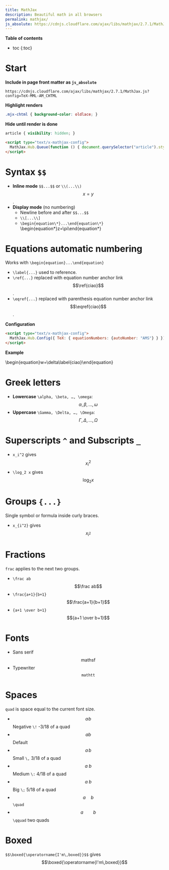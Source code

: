 ```yaml
---
title: MathJax
description: Beautiful math in all browsers
permalink: mathjax/
js_absolute: https://cdnjs.cloudflare.com/ajax/libs/mathjax/2.7.1/MathJax.js?config=TeX-MML-AM_CHTML
---
```


<script type="text/x-mathjax-config">
  MathJax.Hub.Config({ TeX: { equationNumbers: {autoNumber: "AMS"} } });
	MathJax.Hub.Queue(function () { document.querySelector("article").style.visibility = "initial"; });
</script>

<style>
article { visibility: hidden; }
.mjx-chtml { background-color: oldlace; }
</style>

**Table of contents**

* toc
{:toc}

# Start

**Include in page front matter as `js_absolute`**

```
https://cdnjs.cloudflare.com/ajax/libs/mathjax/2.7.1/MathJax.js?config=TeX-MML-AM_CHTML
```

**Highlight renders**

```css
.mjx-chtml { background-color: oldlace; }
```

**Hide until render is done**

```css
article { visibility: hidden; }
```

```html
<script type="text/x-mathjax-config">
  MathJax.Hub.Queue(function () { document.querySelector("article").style.visibility = "initial"; });
</script>
```

# Syntax `$$`

- **Inline mode** `$$...$$` or `\\(...\\)` $$x=y$$.
- **Display mode** (no numbering)
	- Newline before and after `$$...$$`
	- `\\[...\\]`
	- `\begin{equation\*}...\end{equation\*}` \begin{equation\*}z=\pi\end{equation\*}

# Equations automatic numbering

Works with `\begin{equation}...\end{equation}`

- `\label{...}` used to reference.
- `\ref{...}` replaced with equation number anchor link $$\ref{ciao}$$.
- `\eqref{...}` replaced with parenthesis equation number anchor link $$\eqref{ciao}$$.

**Configuration**

```html
<script type="text/x-mathjax-config">
  MathJax.Hub.Config({ TeX: { equationNumbers: {autoNumber: "AMS"} } });
</script>
```

**Example**

\begin{equation}w=\delta\label{ciao}\end{equation}

# Greek letters

- **Lowercase** `\alpha, \beta, …, \omega`: $$\alpha, \beta, …, \omega$$
- **Uppercase** `\Gamma, \Delta, …, \Omega`: $$\Gamma, \Delta, …, \Omega$$

# Superscripts `^` and Subscripts `_`

-	`x_i^2` gives $$x_i^2$$
- `\log_2 x` gives $$\log_2 x$$

# Groups `{...}`

Single symbol or formula inside curly braces.

- `x_{i^2}` gives $$x_{i^2}$$

# Fractions

`frac` applies to the next two groups.

- `\frac ab` $$\frac ab$$
- `\frac{a+1}{b+1}` $$\frac{a+1}{b+1}$$
- `{a+1 \over b+1}` $${a+1 \over b+1}$$

# Fonts

- Sans serif $$\mathsf{mathsf}$$
- Typewriter $$\mathtt{mathtt}$$

# Spaces

`quad` is space equal to the current font size.

- $$a\!b$$ Negative `\!` -3/18 of a quad
- $$ab$$ Default
- $$a\,b$$ Small `\,` 3/18 of a quad
- $$a\:b$$ Medium `\:` 4/18 of a quad
- $$a\;b$$ Big `\;` 5/18 of a quad
- $$a\quad b$$ `\quad`
- $$a\qquad b$$ `\qquad` two quads

# Boxed

`$$\boxed{\operatorname{I'm\,boxed}}$$` gives $$\boxed{\operatorname{I'm\,boxed}}$$
